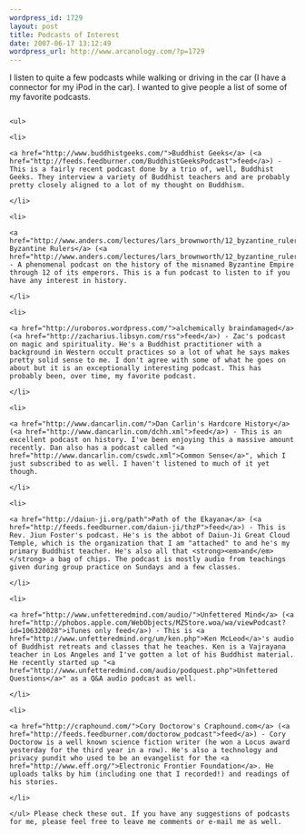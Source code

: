 ```yaml
--- 
wordpress_id: 1729
layout: post
title: Podcasts of Interest
date: 2007-06-17 13:12:49
wordpress_url: http://www.arcanology.com/?p=1729
---
```

I listen to quite a few podcasts while walking or driving in the car (I have a connector for my iPod in the car). I wanted to give people a list of some of my favorite podcasts. 
                                                                                                                                                                                                                                                                                                                                                                                                                                                                                                                                                                                                                                                                                                                                                                                                                                                        
                                                                                                                                                                                                                                                                                                                                                                                                                                                                                                                                                                                                                                                                                                                                                                                                                                                        <ul>
                                                                                                                                                                                                                                                                                                                                                                                                                                                                                                                                                                                                                                                                                                                                                                                                                                                          <li>
                                                                                                                                                                                                                                                                                                                                                                                                                                                                                                                                                                                                                                                                                                                                                                                                                                                            <a href="http://www.buddhistgeeks.com/">Buddhist Geeks</a> (<a href="http://feeds.feedburner.com/BuddhistGeeksPodcast">feed</a>) - This is a fairly recent podcast done by a trio of, well, Buddhist Geeks. They interview a variety of Buddhist teachers and are probably pretty closely aligned to a lot of my thought on Buddhism.
                                                                                                                                                                                                                                                                                                                                                                                                                                                                                                                                                                                                                                                                                                                                                                                                                                                          </li>
                                                                                                                                                                                                                                                                                                                                                                                                                                                                                                                                                                                                                                                                                                                                                                                                                                                          <li>
                                                                                                                                                                                                                                                                                                                                                                                                                                                                                                                                                                                                                                                                                                                                                                                                                                                            <a href="http://www.anders.com/lectures/lars_brownworth/12_byzantine_rulers/">12 Byzantine Rulers</a> (<a href="http://www.anders.com/lectures/lars_brownworth/12_byzantine_rulers/rss.xml">feed</a>) - A phenomenal podcast on the history of the misnamed Byzantine Empire through 12 of its emperors. This is a fun podcast to listen to if you have any interest in history.
                                                                                                                                                                                                                                                                                                                                                                                                                                                                                                                                                                                                                                                                                                                                                                                                                                                          </li>
                                                                                                                                                                                                                                                                                                                                                                                                                                                                                                                                                                                                                                                                                                                                                                                                                                                          <li>
                                                                                                                                                                                                                                                                                                                                                                                                                                                                                                                                                                                                                                                                                                                                                                                                                                                            <a href="http://uroboros.wordpress.com/">alchemically braindamaged</a> (<a href="http://zacharius.libsyn.com/rss">feed</a>) - Zac's podcast on magic and spirituality. He's a Buddhist practitioner with a background in Western occult practices so a lot of what he says makes pretty solid sense to me. I don't agree with some of what he goes on about but it is an exceptionally interesting podcast. This has probably been, over time, my favorite podcast.
                                                                                                                                                                                                                                                                                                                                                                                                                                                                                                                                                                                                                                                                                                                                                                                                                                                          </li>
                                                                                                                                                                                                                                                                                                                                                                                                                                                                                                                                                                                                                                                                                                                                                                                                                                                          <li>
                                                                                                                                                                                                                                                                                                                                                                                                                                                                                                                                                                                                                                                                                                                                                                                                                                                            <a href="http://www.dancarlin.com/">Dan Carlin's Hardcore History</a> (<a href="http://www.dancarlin.com/dchh.xml">feed</a>) - This is an excellent podcast on history. I've been enjoying this a massive amount recently. Dan also has a podcast called "<a href="http://www.dancarlin.com/cswdc.xml">Common Sense</a>", which I just subscribed to as well. I haven't listened to much of it yet though.
                                                                                                                                                                                                                                                                                                                                                                                                                                                                                                                                                                                                                                                                                                                                                                                                                                                          </li>
                                                                                                                                                                                                                                                                                                                                                                                                                                                                                                                                                                                                                                                                                                                                                                                                                                                          <li>
                                                                                                                                                                                                                                                                                                                                                                                                                                                                                                                                                                                                                                                                                                                                                                                                                                                            <a href="http://daiun-ji.org/path">Path of the Ekayana</a> (<a href="http://feeds.feedburner.com/daiun-ji/thzP">feed</a>) - This is Rev. Jiun Foster's podcast. He's is the abbot of Daiun-Ji Great Cloud Temple, which is the organization that I am "attached" to and he's my primary Buddhist teacher. He's also all that <strong><em>and</em></strong> a bag of chips. The podcast is mostly audio from teachings given during group practice on Sundays and a few classes.
                                                                                                                                                                                                                                                                                                                                                                                                                                                                                                                                                                                                                                                                                                                                                                                                                                                          </li>
                                                                                                                                                                                                                                                                                                                                                                                                                                                                                                                                                                                                                                                                                                                                                                                                                                                          <li>
                                                                                                                                                                                                                                                                                                                                                                                                                                                                                                                                                                                                                                                                                                                                                                                                                                                            <a href="http://www.unfetteredmind.com/audio/">Unfettered Mind</a> (<a href="http://phobos.apple.com/WebObjects/MZStore.woa/wa/viewPodcast?id=106320028">iTunes only feed</a>) - This is <a href="http://www.unfetteredmind.org/um/ken.php">Ken McLeod</a>'s audio of Buddhist retreats and classes that he teaches. Ken is a Vajrayana teacher in Los Angeles and I've gotten a lot of his Buddhist material. He recently started up "<a href="http://www.unfetteredmind.com/audio/podquest.php">Unfettered Questions</a>" as a Q&A audio podcast as well.
                                                                                                                                                                                                                                                                                                                                                                                                                                                                                                                                                                                                                                                                                                                                                                                                                                                          </li>
                                                                                                                                                                                                                                                                                                                                                                                                                                                                                                                                                                                                                                                                                                                                                                                                                                                          <li>
                                                                                                                                                                                                                                                                                                                                                                                                                                                                                                                                                                                                                                                                                                                                                                                                                                                            <a href="http://craphound.com/">Cory Doctorow's Craphound.com</a> (<a href="http://feeds.feedburner.com/doctorow_podcast">feed</a>) - Cory Doctorow is a well known science fiction writer (he won a Locus award yesterday for the third year in a row). He's also a technology and privacy pundit who used to be an evangelist for the <a href="http://www.eff.org/">Electronic Frontier Foundation</a>. He uploads talks by him (including one that I recorded!) and readings of his stories.
                                                                                                                                                                                                                                                                                                                                                                                                                                                                                                                                                                                                                                                                                                                                                                                                                                                          </li>
                                                                                                                                                                                                                                                                                                                                                                                                                                                                                                                                                                                                                                                                                                                                                                                                                                                        </ul> Please check these out. If you have any suggestions of podcasts for me, please feel free to leave me comments or e-mail me as well.